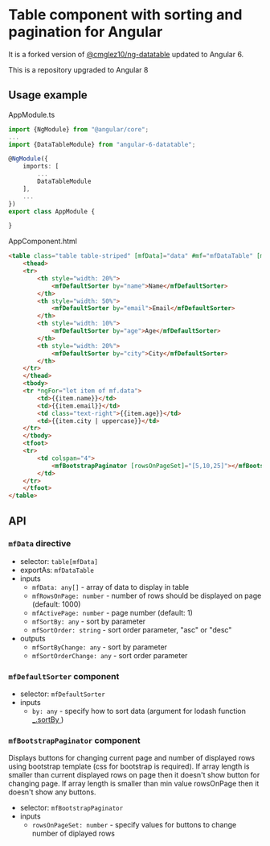 # Table component with sorting and pagination for Angular
It is a forked version of [@cmglez10/ng-datatable](https://github.com/@cmglez10/ng-datatable) updated to Angular 6.

This is a repository upgraded to Angular 8

## 

## Usage example

AppModule.ts
```typescript
import {NgModule} from "@angular/core";
...
import {DataTableModule} from "angular-6-datatable";

@NgModule({
    imports: [
        ...
        DataTableModule
    ],
    ...
})
export class AppModule {

}
```

AppComponent.html
```html
<table class="table table-striped" [mfData]="data" #mf="mfDataTable" [mfRowsOnPage]="5">
    <thead>
    <tr>
        <th style="width: 20%">
            <mfDefaultSorter by="name">Name</mfDefaultSorter>
        </th>
        <th style="width: 50%">
            <mfDefaultSorter by="email">Email</mfDefaultSorter>
        </th>
        <th style="width: 10%">
            <mfDefaultSorter by="age">Age</mfDefaultSorter>
        </th>
        <th style="width: 20%">
            <mfDefaultSorter by="city">City</mfDefaultSorter>
        </th>
    </tr>
    </thead>
    <tbody>
    <tr *ngFor="let item of mf.data">
        <td>{{item.name}}</td>
        <td>{{item.email}}</td>
        <td class="text-right">{{item.age}}</td>
        <td>{{item.city | uppercase}}</td>
    </tr>
    </tbody>
    <tfoot>
    <tr>
        <td colspan="4">
            <mfBootstrapPaginator [rowsOnPageSet]="[5,10,25]"></mfBootstrapPaginator>
        </td>
    </tr>
    </tfoot>
</table>
```

## API

### `mfData` directive

 - selector: `table[mfData]`
 - exportAs: `mfDataTable`
 - inputs
   - `mfData: any[]` - array of data to display in table
   - `mfRowsOnPage: number` - number of rows should be displayed on page (default: 1000)
   - `mfActivePage: number` - page number (default: 1)
   - `mfSortBy: any` - sort by parameter
   - `mfSortOrder: string` - sort order parameter, "asc" or "desc"
 - outputs
   - `mfSortByChange: any` - sort by parameter
   - `mfSortOrderChange: any` - sort order parameter
 
### `mfDefaultSorter` component

 - selector: `mfDefaultSorter`
 - inputs
   - `by: any` - specify how to sort data (argument for lodash function [_.sortBy ](https://lodash.com/docs#sortBy))
 
### `mfBootstrapPaginator` component
Displays buttons for changing current page and number of displayed rows using bootstrap template (css for bootstrap is required). If array length is smaller than current displayed rows on page then it doesn't show button for changing page. If array length is smaller than min value rowsOnPage then it doesn't show any buttons.

 - selector: `mfBootstrapPaginator`
 - inputs
   - `rowsOnPageSet: number` - specify values for buttons to change number of diplayed rows

